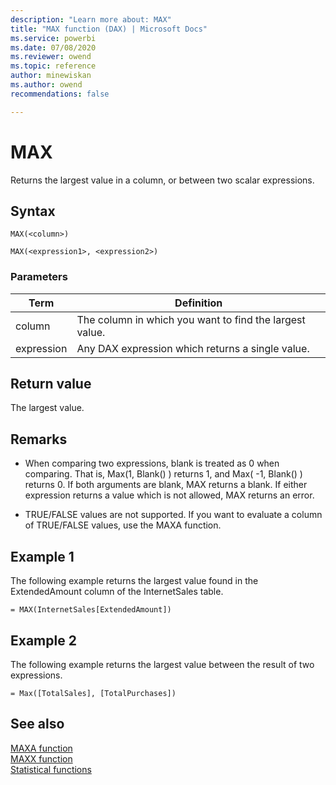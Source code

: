 ```yaml
---
description: "Learn more about: MAX"
title: "MAX function (DAX) | Microsoft Docs"
ms.service: powerbi 
ms.date: 07/08/2020
ms.reviewer: owend
ms.topic: reference
author: minewiskan
ms.author: owend 
recommendations: false

---
```

# MAX

Returns the largest value in a column, or between two scalar expressions.  
  
## Syntax  
  
```dax
MAX(<column>)  
```

```dax
MAX(<expression1>, <expression2>)
```
  
### Parameters
  
|Term|Definition|  
|--------|--------------|  
|column|The column in which you want to find the largest value.|  
|expression|Any DAX expression which returns a single value.|  
  
## Return value

The largest value.
  
## Remarks  

- When comparing two expressions, blank is treated as 0 when comparing. That is, Max(1, Blank() ) returns 1, and Max( -1, Blank() ) returns 0. If both arguments are blank, MAX returns a blank. If either expression returns a value which is not allowed, MAX returns an error.

- TRUE/FALSE values are not supported. If you want to evaluate a column of TRUE/FALSE values, use the MAXA function.
  
## Example 1

The following example returns the largest value found in the ExtendedAmount column of the InternetSales table.  
  
```dax
= MAX(InternetSales[ExtendedAmount])  
```

## Example 2

The following example returns the largest value between the result of two expressions.  
  
```dax
= Max([TotalSales], [TotalPurchases])
```

## See also

[MAXA function](maxa-function-dax.md)  
[MAXX function](maxx-function-dax.md)  
[Statistical functions](statistical-functions-dax.md)  
